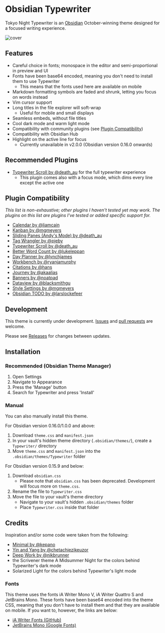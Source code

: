 # Obsidian Typewriter

Tokyo Night Typewriter is an [Obsidian](https://www.obsidian.md) October-winning theme designed for a focused writing experience.

![cover](cover.jpg)

## Features

- Careful choice in fonts; monospace in the editor and semi-proportional in preview and UI
- Fonts have been base64 encoded, meaning you don't need to install them to use Typewriter
  - This means that the fonts used here are available on mobile
- Markdown formatting symbols are faded and shrunk, letting you focus on words instead
- Vim cursor support
- Long titles in the file explorer will soft-wrap
  - Useful for mobile and small displays
- Seamless embeds, without file titles
- Cool dark mode and warm light mode
- Compatibility with community plugins (see [Plugin Compatibility](#plugin-compatibility))
- Compatibility with Obsidian Hub
- Highlight on the active line for focus
  - Currently unavailable in v2.0.0 (Obsidian version 0.16.0 onwards)

<!--
- Multicolored highlights support (achieved through the use of inline color classes)
  - To use the multicolored highlights, use `<text class=orange>This is some orange text</text>`
  - See cover image for example (green highlight on "enabled by default")
  - *Current colors supported: green (light and dark mode), orange (light mode)*
  - available only in Reading Mode
- Clean preview without link colors or tags (achieved through YAML header `cssclass: nolink`)
  - available only in Reading Mode
-->

## Recommended Plugins

- [Typewriter Scroll by @death_au](https://github.com/deathau/cm-typewriter-scroll-obsidian) for the full typewriter experience
  - This plugin comes also with a focus mode, which dims every line except the active one

## Plugin Compatibility

*This list is non-exhaustive; other plugins I haven't tested yet may work. The plugins on this list are plugins I've tested or added specific support for.*

- [Calendar by @liamcain](https://github.com/liamcain/obsidian-calendar-plugin)
- [Kanban by @mgmeyers](https://github.com/mgmeyers/obsidian-kanban)
- [Sliding Panes (Andy's Mode) by @death_au](https://github.com/deathau/sliding-panes-obsidian)
- [Tag Wrangler by @pjeby](https://github.com/pjeby/tag-wrangler)
- [Typewriter Scroll by @death_au](https://github.com/deathau/cm-typewriter-scroll-obsidian)
- [Better Word Count by @lukeleppan](https://github.com/lukeleppan/better-word-count)
- [Day Planner by @lynchjames](https://github.com/lynchjames/obsidian-day-planner)
- [Workbench by @ryanjamurphy](https://github.com/ryanjamurphy/workbench-obsidian)
- [Citations by @hans](https://github.com/hans/obsidian-citation-plugin)
- [Journey by @akaalias](https://github.com/akaalias/obsidian-journey-plugin)
- [Banners by @noatpad](https://github.com/noatpad/obsidian-banners)
- [Dataview by @blacksmithgu](https://github.com/blacksmithgu/obsidian-dataview)
- [Style Settings by @mgmeyers](https://github.com/mgmeyers/obsidian-style-settings)
- [Obsidian TODO by @larslockefeer](https://github.com/larslockefeer/obsidian-plugin-todo)

## Development

This theme is currently under development. [Issues](https://github.com/crashmoney/obsidian-typewriter/issues) and [pull requests](https://github.com/crashmoney/obsidian-typewrtier/pulls) are welcome.

Please see [Releases](https://github.com/crashmoney/obsidian-typewriter/releases) for changes between updates.

## Installation

### Recommended (Obsidian Theme Manager)

1. Open Settings
2. Navigate to Appearance
3. Press the 'Manage' button
4. Search for Typewriter and press 'Install'

### Manual

You can also manually install this theme.

For Obsidian version 0.16.0/1.0.0 and above:

1. Download `theme.css` and `manifest.json`
2. In your vault's hidden theme directory (`.obsidian/themes/`), create a `Typewriter/` directory
3. Move `theme.css` and `manifest.json` into the `.obsidian/themes/Typewriter` folder

For Obsidian version 0.15.9 and below:

1. Download `obsidian.css`
    - Please note that `obsidian.css` has been deprecated. Development will focus more on `theme.css`.
2. Rename the file to `Typewriter.css`
3. Move the file to your vault's theme directory
    - Navigate to your vault's hidden `.obsidian/themes` folder
    - Place `Typewriter.css` inside that folder

## Credits

Inspiration and/or some code were taken from the following:

- [Minimal by @kepano](https://github.com/kepano/obsidian-minimal)
- [Yin and Yang by @chetachiezikeuzor](https://github.com/chetachiezikeuzor/Yin-and-Yang-Theme)
- [Deep Work by @nikbrunner](https://github.com/nikbrunner/obsidian-deep-work-theme)
- the Scrivener theme A Midsummer Night for the colors behind Typewriter's dark mode
- Solarized Light for the colors behind Typewriter's light mode

### Fonts

This theme uses the fonts iA Writer Mono V, iA Writer Quattro S and JetBrains Mono. These fonts have been base64 encoded into the theme CSS, meaning that you don't have to install them and that they are available on mobile. If you want to, however, the links are below:

- [iA Writer Fonts (GitHub)](https://github.com/iaolo/iA-Fonts)
- [JetBrains Mono (Google Fonts)](https://fonts.google.com/specimen/JetBrains+Mono#standard-styles)
